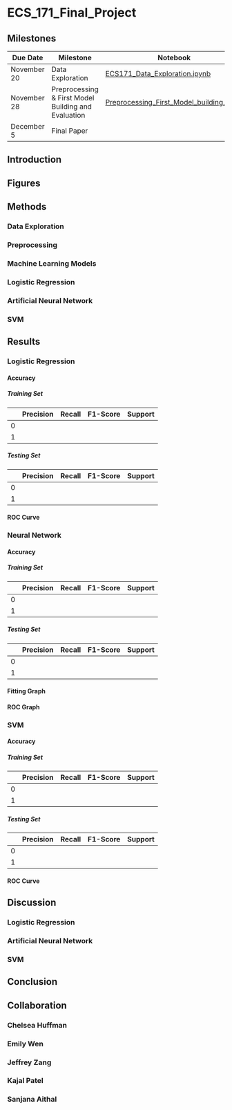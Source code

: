 # ECS_171_Final_Project

## Milestones
|Due Date| Milestone |Notebook|
|---|---|---|
| November 20  | Data Exploration  | [ECS171_Data_Exploration.ipynb](ECS171_Data_Exploration.ipynb)   |
| November 28  | Preprocessing & First Model Building and Evaluation  | [Preprocessing_First_Model_building.ipynb](Preprocessing_First_Model_building.ipynb)  |
|  December 5  | Final Paper |   |

## Introduction

## Figures

## Methods

### Data Exploration

### Preprocessing

### Machine Learning Models

### Logistic Regression

### Artificial Neural Network

### SVM

## Results

### Logistic Regression

#### Accuracy

##### Training Set
|   | Precision  | Recall | F1-Score  | Support  |
|---|---|---|---|---|
| 0 |   |   |   |   |
| 1 |   |   |   |   |

##### Testing Set
|   | Precision  | Recall | F1-Score  | Support  |
|---|---|---|---|---|
| 0 |   |   |   |   |
| 1 |   |   |   |   |

#### ROC Curve

### Neural Network

#### Accuracy

##### Training Set
|   | Precision  | Recall | F1-Score  | Support  |
|---|---|---|---|---|
| 0 |   |   |   |   |
| 1 |   |   |   |   |

##### Testing Set
|   | Precision  | Recall | F1-Score  | Support  |
|---|---|---|---|---|
| 0 |   |   |   |   |
| 1 |   |   |   |   |


#### Fitting Graph

#### ROC Graph

### SVM

#### Accuracy

##### Training Set
|   | Precision  | Recall | F1-Score  | Support  |
|---|---|---|---|---|
| 0 |   |   |   |   |
| 1 |   |   |   |   |

##### Testing Set
|   | Precision  | Recall | F1-Score  | Support  |
|---|---|---|---|---|
| 0 |   |   |   |   |
| 1 |   |   |   |   |

#### ROC Curve

## Discussion

### Logistic Regression

### Artificial Neural Network

### SVM

## Conclusion

## Collaboration

### Chelsea Huffman

### Emily Wen

### Jeffrey Zang

### Kajal Patel

### Sanjana Aithal
